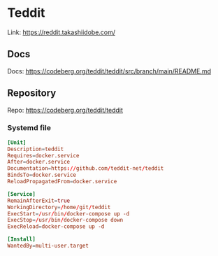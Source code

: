 # Teddit

Link: <https://reddit.takashiidobe.com/>

## Docs

Docs: <https://codeberg.org/teddit/teddit/src/branch/main/README.md>

## Repository

Repo: <https://codeberg.org/teddit/teddit>

### Systemd file

```toml
[Unit]
Description=teddit
Requires=docker.service
After=docker.service
Documentation=https://github.com/teddit-net/teddit
BindsTo=docker.service
ReloadPropagatedFrom=docker.service

[Service]
RemainAfterExit=true
WorkingDirectory=/home/git/teddit
ExecStart=/usr/bin/docker-compose up -d
ExecStop=/usr/bin/docker-compose down
ExecReload=docker-compose up -d

[Install]
WantedBy=multi-user.target
```
